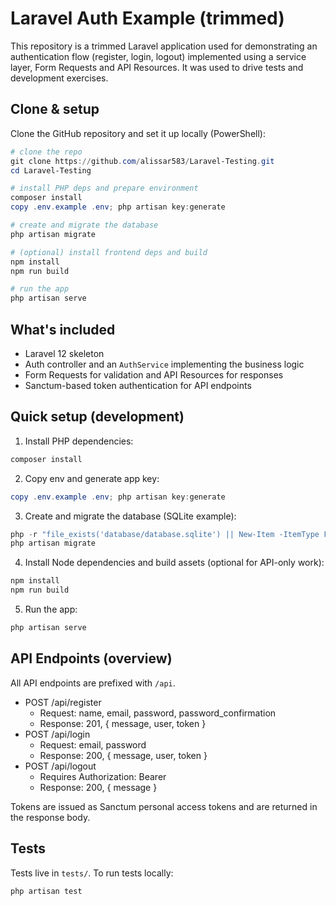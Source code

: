 # Laravel Auth Example (trimmed)

This repository is a trimmed Laravel application used for demonstrating an authentication flow (register, login, logout) implemented using a service layer, Form Requests and API Resources. It was used to drive tests and development exercises.


## Clone & setup

Clone the GitHub repository and set it up locally (PowerShell):

```powershell
# clone the repo
git clone https://github.com/alissar583/Laravel-Testing.git
cd Laravel-Testing

# install PHP deps and prepare environment
composer install
copy .env.example .env; php artisan key:generate

# create and migrate the database 
php artisan migrate

# (optional) install frontend deps and build
npm install
npm run build

# run the app
php artisan serve
```

## What's included

- Laravel 12 skeleton
- Auth controller and an `AuthService` implementing the business logic
- Form Requests for validation and API Resources for responses
- Sanctum-based token authentication for API endpoints

## Quick setup (development)

1. Install PHP dependencies:

```powershell
composer install
```

2. Copy env and generate app key:

```powershell
copy .env.example .env; php artisan key:generate
```

3. Create and migrate the database (SQLite example):

```powershell
php -r "file_exists('database/database.sqlite') || New-Item -ItemType File database\database.sqlite"
php artisan migrate
```

4. Install Node dependencies and build assets (optional for API-only work):

```powershell
npm install
npm run build
```

5. Run the app:

```powershell
php artisan serve
```

## API Endpoints (overview)

All API endpoints are prefixed with `/api`.

- POST /api/register
  - Request: name, email, password, password_confirmation
  - Response: 201, { message, user, token }
- POST /api/login
  - Request: email, password
  - Response: 200, { message, user, token }
- POST /api/logout
  - Requires Authorization: Bearer <token>
  - Response: 200, { message }

Tokens are issued as Sanctum personal access tokens and are returned in the response body.

## Tests

Tests live in `tests/`. To run tests locally:

```powershell
php artisan test
```